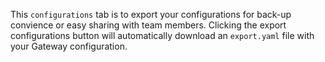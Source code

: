 This `configurations` tab is to export your configurations for back-up convience or easy sharing with team members. Clicking the export configurations button will automatically download an `export.yaml` file with your Gateway configuration.
